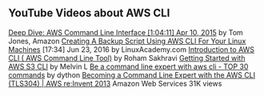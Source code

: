 ## YouTube Videos about AWS CLI

<a target="_blank" href="https://www.youtube.com/watch?v=ZbgvG7yFoQI">
Deep Dive: AWS Command Line Interface [1:04:11] Apr 10, 2015</a>
by Tom Jones, Amazon

<a target="_blank" href="https://www.youtube.com/watch?v=hdIlcu75_Lw">
Creating A Backup Script Using AWS CLI For Your Linux Machines</a> [17:34]
Jun 23, 2016 by LinuxAcademy.com

<a target="_blank" href="https://www.youtube.com/watch?v=aC7F_ntezVk">
Introduction to AWS CLI ( AWS Command Line Tool)</a>
by Roham Sakhravi

<a target="_blank" href="https://www.youtube.com/watch?v=WrVqrvIQRAI">
Getting Started with AWS S3 CLI</a>
by Melvin L

<a target="_blank" href="https://www.youtube.com/watch?v=7z05U5ShhXg">
Be a command line expert with aws cli - TOP 30 commands</a>
by dython

<a target="_blank" href="https://www.youtube.com/watch?v=qiPt1NoyZm0">
Becoming a Command Line Expert with the AWS CLI (TLS304) | AWS re:Invent 2013</a>
Amazon Web Services
31K views
